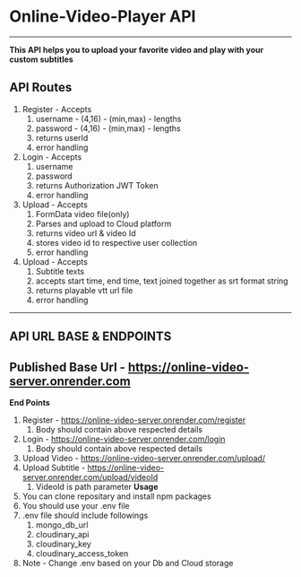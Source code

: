 # Online-Video-Player API
---
**This API helps you to upload your favorite video and play with your custom subtitles**

## API Routes

1. Register - Accepts
   1. username - (4,16) - (min,max) - lengths
   2. password - (4,16) - (min,max) - lengths
   3. returns userId
   4. error handling
2. Login - Accepts
   1. username
   2. password
   3. returns Authorization JWT Token
   4. error handling
3. Upload - Accepts
   1. FormData video file(only)
   2. Parses and upload to Cloud platform
   3. returns video url & video Id
   4. stores video id to respective user collection
   5. error handling
4. Upload - Accepts
   1. Subtitle texts
   2. accepts start time, end time, text joined together as srt format string
   3. returns playable vtt url file
   4. error handling

---
**API URL BASE & ENDPOINTS**
---
Published Base Url - https://online-video-server.onrender.com
---
**End Points**
1. Register - https://online-video-server.onrender.com/register
   1. Body should contain above respected details
2. Login - https://online-video-server.onrender.com/login
   1. Body should contain above respected details
3. Upload Video - https://online-video-server.onrender.com/upload/
4. Upload Subtitle - https://online-video-server.onrender.com/upload/videoId
   1. VideoId is path parameter
**Usage**
1. You can clone repositary and install npm packages
2. You should use your .env file
3. .env file should include followings
   1. mongo_db_url
   2. cloudinary_api
   3. cloudinary_key
   4. cloudinary_access_token
4. Note - Change .env based on your Db and Cloud storage


